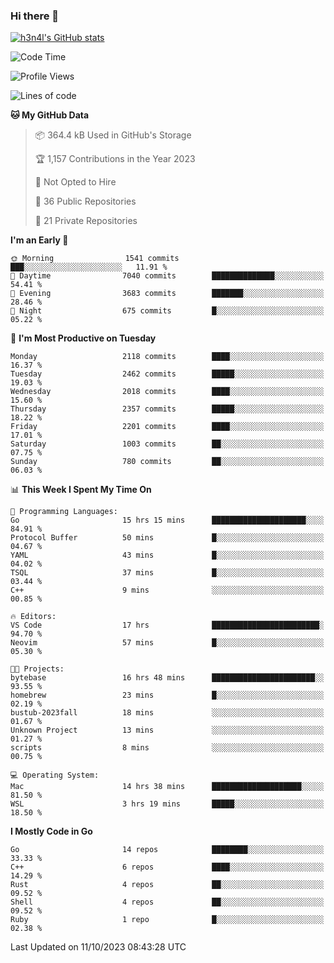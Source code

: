 ### Hi there 👋

[![h3n4l's GitHub stats](https://github-readme-stats.vercel.app/api?username=h3n4l&count_private=true&show_icons=true&theme=radical)](https://github.com/h3n4l/github-readme-stats)

<!--START_SECTION:waka-->
![Code Time](http://img.shields.io/badge/Code%20Time-1%2C611%20hrs%2034%20mins-blue)

![Profile Views](http://img.shields.io/badge/Profile%20Views-0-blue)

![Lines of code](https://img.shields.io/badge/From%20Hello%20World%20I%27ve%20Written-3.6%20million%20lines%20of%20code-blue)

**🐱 My GitHub Data** 

> 📦 364.4 kB Used in GitHub's Storage 
 > 
> 🏆 1,157 Contributions in the Year 2023
 > 
> 🚫 Not Opted to Hire
 > 
> 📜 36 Public Repositories 
 > 
> 🔑 21 Private Repositories 
 > 
**I'm an Early 🐤** 

```text
🌞 Morning                1541 commits        ███░░░░░░░░░░░░░░░░░░░░░░   11.91 % 
🌆 Daytime                7040 commits        ██████████████░░░░░░░░░░░   54.41 % 
🌃 Evening                3683 commits        ███████░░░░░░░░░░░░░░░░░░   28.46 % 
🌙 Night                  675 commits         █░░░░░░░░░░░░░░░░░░░░░░░░   05.22 % 
```
📅 **I'm Most Productive on Tuesday** 

```text
Monday                   2118 commits        ████░░░░░░░░░░░░░░░░░░░░░   16.37 % 
Tuesday                  2462 commits        █████░░░░░░░░░░░░░░░░░░░░   19.03 % 
Wednesday                2018 commits        ████░░░░░░░░░░░░░░░░░░░░░   15.60 % 
Thursday                 2357 commits        █████░░░░░░░░░░░░░░░░░░░░   18.22 % 
Friday                   2201 commits        ████░░░░░░░░░░░░░░░░░░░░░   17.01 % 
Saturday                 1003 commits        ██░░░░░░░░░░░░░░░░░░░░░░░   07.75 % 
Sunday                   780 commits         ██░░░░░░░░░░░░░░░░░░░░░░░   06.03 % 
```


📊 **This Week I Spent My Time On** 

```text
💬 Programming Languages: 
Go                       15 hrs 15 mins      █████████████████████░░░░   84.91 % 
Protocol Buffer          50 mins             █░░░░░░░░░░░░░░░░░░░░░░░░   04.67 % 
YAML                     43 mins             █░░░░░░░░░░░░░░░░░░░░░░░░   04.02 % 
TSQL                     37 mins             █░░░░░░░░░░░░░░░░░░░░░░░░   03.44 % 
C++                      9 mins              ░░░░░░░░░░░░░░░░░░░░░░░░░   00.85 % 

🔥 Editors: 
VS Code                  17 hrs              ████████████████████████░   94.70 % 
Neovim                   57 mins             █░░░░░░░░░░░░░░░░░░░░░░░░   05.30 % 

🐱‍💻 Projects: 
bytebase                 16 hrs 48 mins      ███████████████████████░░   93.55 % 
homebrew                 23 mins             █░░░░░░░░░░░░░░░░░░░░░░░░   02.19 % 
bustub-2023fall          18 mins             ░░░░░░░░░░░░░░░░░░░░░░░░░   01.67 % 
Unknown Project          13 mins             ░░░░░░░░░░░░░░░░░░░░░░░░░   01.27 % 
scripts                  8 mins              ░░░░░░░░░░░░░░░░░░░░░░░░░   00.75 % 

💻 Operating System: 
Mac                      14 hrs 38 mins      ████████████████████░░░░░   81.50 % 
WSL                      3 hrs 19 mins       █████░░░░░░░░░░░░░░░░░░░░   18.50 % 
```

**I Mostly Code in Go** 

```text
Go                       14 repos            ████████░░░░░░░░░░░░░░░░░   33.33 % 
C++                      6 repos             ████░░░░░░░░░░░░░░░░░░░░░   14.29 % 
Rust                     4 repos             ██░░░░░░░░░░░░░░░░░░░░░░░   09.52 % 
Shell                    4 repos             ██░░░░░░░░░░░░░░░░░░░░░░░   09.52 % 
Ruby                     1 repo              █░░░░░░░░░░░░░░░░░░░░░░░░   02.38 % 
```




 Last Updated on 11/10/2023 08:43:28 UTC
<!--END_SECTION:waka-->

